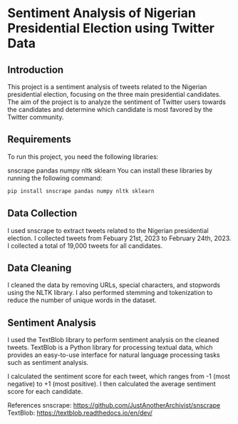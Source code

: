 # Sentiment Analysis of Nigerian Presidential Election using Twitter Data

## Introduction
This project is a sentiment analysis of tweets related to the Nigerian presidential election, focusing on the three main presidential candidates. The aim of the project is to analyze the sentiment of Twitter users towards the candidates and determine which candidate is most favored by the Twitter community.

## Requirements
To run this project, you need the following libraries:

snscrape
pandas
numpy
nltk
sklearn
You can install these libraries by running the following command:

```python 
pip install snscrape pandas numpy nltk sklearn
```

## Data Collection
I used snscrape to extract tweets related to the Nigerian presidential election. I collected tweets from Febuary 21st, 2023 to February 24th, 2023. I collected a total of 19,000 tweets for all candidates.

## Data Cleaning
I cleaned the data by removing URLs, special characters, and stopwords using the NLTK library. I also performed stemming and tokenization to reduce the number of unique words in the dataset.

## Sentiment Analysis
I used the TextBlob library to perform sentiment analysis on the cleaned tweets. TextBlob is a Python library for processing textual data, which provides an easy-to-use interface for natural language processing tasks such as sentiment analysis.

I calculated the sentiment score for each tweet, which ranges from -1 (most negative) to +1 (most positive). I then calculated the average sentiment score for each candidate.


References
snscrape: https://github.com/JustAnotherArchivist/snscrape
TextBlob: https://textblob.readthedocs.io/en/dev/



